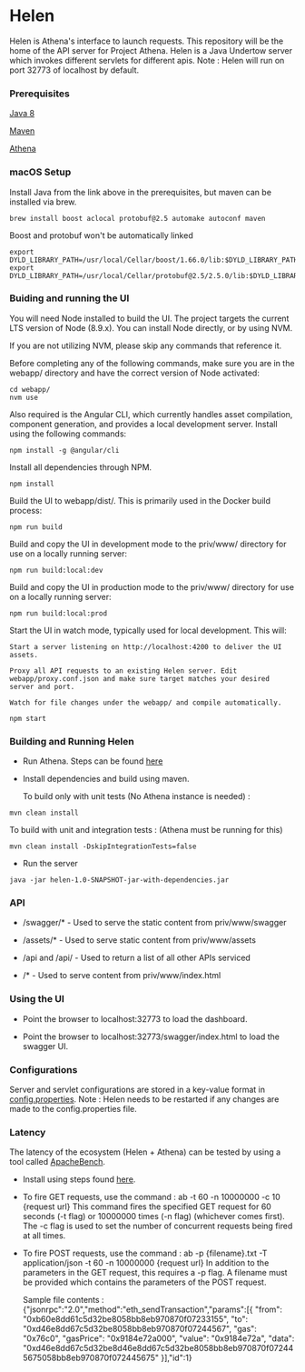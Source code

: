 # Helen

Helen is Athena's interface to launch requests. This repository will be the home of the API server for Project Athena. Helen is a Java Undertow server which invokes different servlets for different apis. Note : Helen will run on port 32773 of localhost by default.

### Prerequisites

[Java 8](http://www.oracle.com/technetwork/java/javase/downloads/jre8-downloads-2133155.html)

[Maven](https://www.rosehosting.com/blog/how-to-install-maven-on-ubuntu-16-04/)

[Athena](https://github.com/vmwathena/athena)

### macOS Setup

Install Java from the link above in the prerequisites, but maven can be installed via brew.

```
brew install boost aclocal protobuf@2.5 automake autoconf maven
```

Boost and protobuf won't be automatically linked

```
export DYLD_LIBRARY_PATH=/usr/local/Cellar/boost/1.66.0/lib:$DYLD_LIBRARY_PATH
export DYLD_LIBRARY_PATH=/usr/local/Cellar/protobuf@2.5/2.5.0/lib:$DYLD_LIBRARY_PATH
```

### Buiding and running the UI

You will need Node installed to build the UI. The project targets the current LTS version of Node (8.9.x). You can install Node directly, or by using NVM.

If you are not utilizing NVM, please skip any commands that reference it.

Before completing any of the following commands, make sure you are in the webapp/ directory and have the correct version of Node activated:

```
cd webapp/
nvm use
```

Also required is the Angular CLI, which currently handles asset compilation, component generation, and provides a local development server. Install using the following commands:

```
npm install -g @angular/cli
```

Install all dependencies through NPM.

```
npm install
```

Build the UI to webapp/dist/. This is primarily used in the Docker build process:

```
npm run build
```

Build and copy the UI in development mode to the priv/www/ directory for use on a locally running server:

```
npm run build:local:dev
```

Build and copy the UI in production mode to the priv/www/ directory for use on a locally running server:

```
npm run build:local:prod
```

Start the UI in watch mode, typically used for local development. This will:

    Start a server listening on http://localhost:4200 to deliver the UI assets.

    Proxy all API requests to an existing Helen server. Edit webapp/proxy.conf.json and make sure target matches your desired server and port.

    Watch for file changes under the webapp/ and compile automatically.

```
npm start
```

### Building and Running Helen

 * Run Athena. Steps can be found [here](https://github.com/vmwathena/athena)

 * Install dependencies and build using maven.

   To build only with unit tests (No Athena instance is needed) :
```
mvn clean install
```

   To build with unit and integration tests : (Athena must be running for this)
```
mvn clean install -DskipIntegrationTests=false
```

 * Run the server

```
java -jar helen-1.0-SNAPSHOT-jar-with-dependencies.jar
```

### API

 * /swagger/* - Used to serve the static content from priv/www/swagger

 * /assets/* - Used to serve static content from priv/www/assets

 * /api and /api/ - Used to return a list of all other APIs serviced

 * /* - Used to serve content from priv/www/index.html

### Using the UI

 * Point the browser to localhost:32773 to load the dashboard.

 * Point the browser to localhost:32773/swagger/index.html to load the swagger UI.

### Configurations

Server and servlet configurations are stored in a key-value format in [config.properties](https://github.com/vmwathena/helen/blob/jmc-java-helen/config.properties).
Note : Helen needs to be restarted if any changes are made to the config.properties file.

### Latency

The latency of the ecosystem (Helen + Athena) can be tested by using a tool called [ApacheBench](https://httpd.apache.org/docs/2.4/programs/ab.html). 

 * Install using steps found [here](https://kuntalchandra.wordpress.com/2015/10/10/install-apache-bench-ubuntu-14-04/).

 * To fire GET requests, use the command : ab -t 60 -n 10000000 -c 10 {request url}
   This command fires the specified GET request for 60 seconds (-t flag) or 10000000 times (-n flag) (whichever comes first). The -c flag is used to set the number of concurrent requests being fired at all times.

 * To fire POST requests, use the command : ab -p {filename}.txt -T application/json -t 60 -n 10000000 {request url}
   In addition to the parameters in the GET request, this requires a -p flag. A filename must be provided which contains the parameters of the POST request.

   Sample file contents :
   {"jsonrpc":"2.0","method":"eth_sendTransaction","params":[{
   "from": "0xb60e8dd61c5d32be8058bb8eb970870f07233155",
   "to": "0xd46e8dd67c5d32be8058bb8eb970870f07244567",
   "gas": "0x76c0",
   "gasPrice": "0x9184e72a000",
   "value": "0x9184e72a",
   "data": "0xd46e8dd67c5d32be8d46e8dd67c5d32be8058bb8eb970870f072445675058bb8eb970870f072445675"
   }],"id":1}

